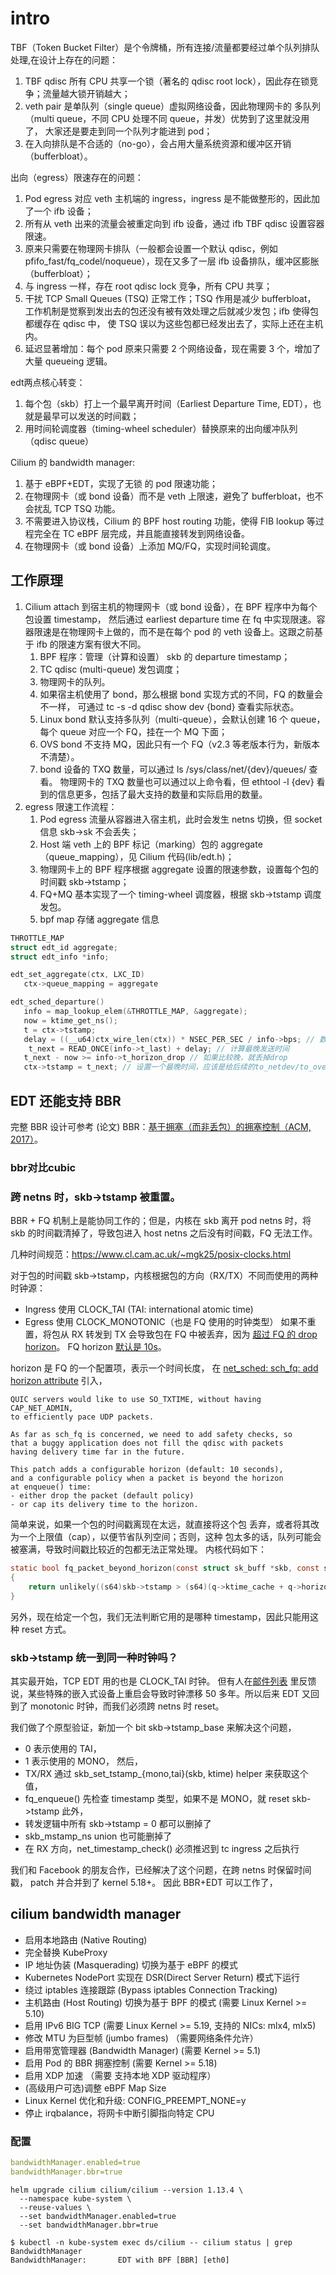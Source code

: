 # intro

TBF（Token Bucket Filter）是个令牌桶，所有连接/流量都要经过单个队列排队处理,在设计上存在的问题：
1. TBF qdisc 所有 CPU 共享一个锁（著名的 qdisc root lock），因此存在锁竞争；流量越大锁开销越大；
2. veth pair 是单队列（single queue）虚拟网络设备，因此物理网卡的 多队列（multi queue，不同 CPU 处理不同 queue，并发）优势到了这里就没用了， 大家还是要走到同一个队列才能进到 pod；
3. 在入向排队是不合适的（no-go），会占用大量系统资源和缓冲区开销（bufferbloat）。

出向（egress）限速存在的问题：
1. Pod egress 对应 veth 主机端的 ingress，ingress 是不能做整形的，因此加了一个 ifb 设备；
2. 所有从 veth 出来的流量会被重定向到 ifb 设备，通过 ifb TBF qdisc 设置容器限速。
3. 原来只需要在物理网卡排队（一般都会设置一个默认 qdisc，例如 pfifo_fast/fq_codel/noqueue），现在又多了一层 ifb 设备排队，缓冲区膨胀（bufferbloat）；
4. 与 ingress 一样，存在 root qdisc lock 竞争，所有 CPU 共享；
5. 干扰 TCP Small Queues (TSQ) 正常工作；TSQ 作用是减少 bufferbloat， 工作机制是觉察到发出去的包还没有被有效处理之后就减少发包；ifb 使得包都缓存在 qdisc 中， 使 TSQ 误以为这些包都已经发出去了，实际上还在主机内。
6. 延迟显著增加：每个 pod 原来只需要 2 个网络设备，现在需要 3 个，增加了大量 queueing 逻辑。

edt两点核心转变：
1. 每个包（skb）打上一个最早离开时间（Earliest Departure Time, EDT），也就是最早可以发送的时间戳；
2. 用时间轮调度器（timing-wheel scheduler）替换原来的出向缓冲队列（qdisc queue）

Cilium 的 bandwidth manager:
1. 基于 eBPF+EDT，实现了无锁 的 pod 限速功能；
2. 在物理网卡（或 bond 设备）而不是 veth 上限速，避免了 bufferbloat，也不会扰乱 TCP TSQ 功能。
3. 不需要进入协议栈，Cilium 的 BPF host routing 功能，使得 FIB lookup 等过程完全在 TC eBPF 层完成，并且能直接转发到网络设备。
4. 在物理网卡（或 bond 设备）上添加 MQ/FQ，实现时间轮调度。


## 工作原理

1. Cilium attach 到宿主机的物理网卡（或 bond 设备），在 BPF 程序中为每个包设置 timestamp， 然后通过 earliest departure time 在 fq 中实现限速。容器限速是在物理网卡上做的，而不是在每个 pod 的 veth 设备上。这跟之前基于 ifb 的限速方案有很大不同。
   1. BPF 程序：管理（计算和设置） skb 的 departure timestamp；
   2. TC qdisc (multi-queue) 发包调度；
   3. 物理网卡的队列。
   4. 如果宿主机使用了 bond，那么根据 bond 实现方式的不同，FQ 的数量会不一样， 可通过 tc -s -d qdisc show dev {bond} 查看实际状态。
   5. Linux bond 默认支持多队列（multi-queue），会默认创建 16 个 queue， 每个 queue 对应一个 FQ，挂在一个 MQ 下面；
   6. OVS bond 不支持 MQ，因此只有一个 FQ（v2.3 等老版本行为，新版本不清楚）。
   7. bond 设备的 TXQ 数量，可以通过 ls /sys/class/net/{dev}/queues/ 查看。 物理网卡的 TXQ 数量也可以通过以上命令看，但 ethtool -l {dev} 看到的信息更多，包括了最大支持的数量和实际启用的数量。
2. egress 限速工作流程：
   1. Pod egress 流量从容器进入宿主机，此时会发生 netns 切换，但 socket 信息 skb->sk 不会丢失；
   2. Host 端 veth 上的 BPF 标记（marking）包的 aggregate（queue_mapping），见 Cilium 代码(lib/edt.h)；
   3. 物理网卡上的 BPF 程序根据 aggregate 设置的限速参数，设置每个包的时间戳 skb->tstamp；
   4. FQ+MQ 基本实现了一个 timing-wheel 调度器，根据 skb->tstamp 调度发包。
   5. bpf map 存储 aggregate 信息

```C
THROTTLE_MAP
struct edt_id aggregate;
struct edt_info *info;

edt_set_aggregate(ctx, LXC_ID)
   ctx->queue_mapping = aggregate

edt_sched_departure()
   info = map_lookup_elem(&THROTTLE_MAP, &aggregate);
   now = ktime_get_ns();
   t = ctx->tstamp;
   delay = ((__u64)ctx_wire_len(ctx)) * NSEC_PER_SEC / info->bps; // 数据包根据长度可以delay的时间
	t_next = READ_ONCE(info->t_last) + delay; // 计算最晚发送时间
   t_next - now >= info->t_horizon_drop // 如果比较晚，就丢掉drop
   ctx->tstamp = t_next; // 设置一个最晚时间，应该是给后续的to_netdev/to_overlay使用
```

## EDT 还能支持 BBR

完整 BBR 设计可参考 (论文) BBR：[基于拥塞（而非丢包）的拥塞控制（ACM, 2017）](https://arthurchiao.art/blog/better-bandwidth-management-with-ebpf-zh/%7B%20%%20link%20_posts/2022-01-02-bbr-paper-zh.md%20%%7D)。

### bbr对比cubic

### 跨 netns 时，skb->tstamp 被重置。

BBR + FQ 机制上是能协同工作的；但是，内核在 skb 离开 pod netns 时，将 skb 的时间戳清掉了，导致包进入 host netns 之后没有时间戳，FQ 无法工作。

几种时间规范：https://www.cl.cam.ac.uk/~mgk25/posix-clocks.html

对于包的时间戳 skb->tstamp，内核根据包的方向（RX/TX）不同而使用的两种时钟源：
- Ingress 使用 CLOCK_TAI (TAI: international atomic time)
- Egress 使用 CLOCK_MONOTONIC（也是 FQ 使用的时钟类型）
如果不重置，将包从 RX 转发到 TX 会导致包在 FQ 中被丢弃，因为 [超过 FQ 的 drop horizon](https://github.com/torvalds/linux/blob/v5.10/net/sched/sch_fq.c#L463)。 FQ horizon [默认是 10s](https://github.com/torvalds/linux/blob/v5.10/net/sched/sch_fq.c#L950)。

horizon 是 FQ 的一个配置项，表示一个时间长度， 在 [net_sched: sch_fq: add horizon attribute](https://github.com/torvalds/linux/commit/39d010504e6b) 引入，
```text
QUIC servers would like to use SO_TXTIME, without having CAP_NET_ADMIN,
to efficiently pace UDP packets.

As far as sch_fq is concerned, we need to add safety checks, so
that a buggy application does not fill the qdisc with packets
having delivery time far in the future.

This patch adds a configurable horizon (default: 10 seconds),
and a configurable policy when a packet is beyond the horizon
at enqueue() time:
- either drop the packet (default policy)
- or cap its delivery time to the horizon.
```
简单来说，如果一个包的时间戳离现在太远，就直接将这个包 丢弃，或者将其改为一个上限值（cap），以便节省队列空间；否则，这种 包太多的话，队列可能会被塞满，导致时间戳比较近的包都无法正常处理。 内核代码如下：
```c
static bool fq_packet_beyond_horizon(const struct sk_buff *skb, const struct fq_sched_data *q)
{
    return unlikely((s64)skb->tstamp > (s64)(q->ktime_cache + q->horizon));
}
```

另外，现在给定一个包，我们无法判断它用的是哪种 timestamp，因此只能用这种 reset 方式。

### skb->tstamp 统一到同一种时钟吗？

其实最开始，TCP EDT 用的也是 CLOCK_TAI 时钟。 但有人在[邮件列表](https://lore.kernel.org/netdev/2185d09d-90e1-81ef-7c7f-346eeb951bf4@gmail.com/) 里反馈说，某些特殊的嵌入式设备上重启会导致时钟漂移 50 多年。所以后来 EDT 又回到了 monotonic 时钟，而我们必须跨 netns 时 reset。

我们做了个原型验证，新加一个 bit skb->tstamp_base 来解决这个问题，

- 0 表示使用的 TAI，
- 1 表示使用的 MONO，
然后，
- TX/RX 通过 skb_set_tstamp_{mono,tai}(skb, ktime) helper 来获取这个值，
- fq_enqueue() 先检查 timestamp 类型，如果不是 MONO，就 reset skb->tstamp
此外，
- 转发逻辑中所有 skb->tstamp = 0 都可以删掉了
- skb_mstamp_ns union 也可能删掉了
- 在 RX 方向，net_timestamp_check() 必须推迟到 tc ingress 之后执行

我们和 Facebook 的朋友合作，已经解决了这个问题，在跨 netns 时保留时间戳， patch 并合并到了 kernel 5.18+。 因此 BBR+EDT 可以工作了，



## cilium bandwidth manager

- 启用本地路由 (Native Routing)
- 完全替换 KubeProxy
- IP 地址伪装 (Masquerading) 切换为基于 eBPF 的模式
- Kubernetes NodePort 实现在 DSR(Direct Server Return) 模式下运行
- 绕过 iptables 连接跟踪 (Bypass iptables Connection Tracking)
- 主机路由 (Host Routing) 切换为基于 BPF 的模式 (需要 Linux Kernel >= 5.10)
- 启用 IPv6 BIG TCP (需要 Linux Kernel >= 5.19, 支持的 NICs: mlx4, mlx5)
- 修改 MTU 为巨型帧 (jumbo frames) （需要网络条件允许）
- 启用带宽管理器 (Bandwidth Manager) (需要 Kernel >= 5.1)
- 启用 Pod 的 BBR 拥塞控制 (需要 Kernel >= 5.18)
- 启用 XDP 加速 （需要 支持本地 XDP 驱动程序）
- (高级用户可选)调整 eBPF Map Size
- Linux Kernel 优化和升级: CONFIG_PREEMPT_NONE=y
- 停止 irqbalance，将网卡中断引脚指向特定 CPU

### 配置
```yaml
bandwidthManager.enabled=true
bandwidthManager.bbr=true
```

```shell
helm upgrade cilium cilium/cilium --version 1.13.4 \
  --namespace kube-system \
  --reuse-values \
  --set bandwidthManager.enabled=true 
  --set bandwidthManager.bbr=true
```

```shell
$ kubectl -n kube-system exec ds/cilium -- cilium status | grep BandwidthManager
BandwidthManager:       EDT with BPF [BBR] [eth0]
```